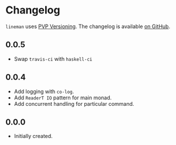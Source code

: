 # Changelog

`lineman` uses [PVP Versioning][1].
The changelog is available [on GitHub][2].


## 0.0.5

* Swap `travis-ci` with `haskell-ci`

## 0.0.4

* Add logging with `co-log`.
* Add `ReaderT IO` pattern for main monad.
* Add concurrent handling for particular command.

## 0.0.0

* Initially created.

[1]: https://pvp.haskell.org
[2]: https://github.com/metaxis/lineman/releases
